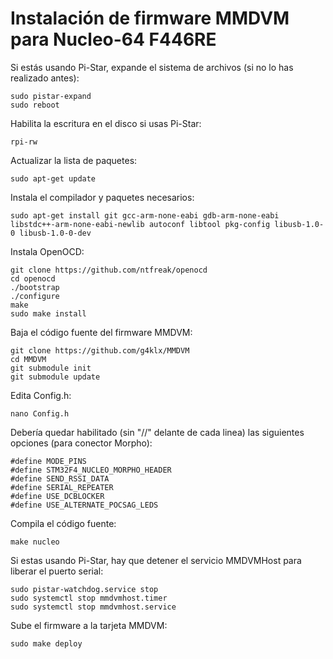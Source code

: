# Instalación de firmware MMDVM para Nucleo-64 F446RE

Si estás usando Pi-Star, expande el sistema de archivos (si no lo has realizado antes):

    sudo pistar-expand
    sudo reboot

Habilita la escritura en el disco si usas Pi-Star:

    rpi-rw

Actualizar la lista de paquetes:

    sudo apt-get update

Instala el compilador y paquetes necesarios:

    sudo apt-get install git gcc-arm-none-eabi gdb-arm-none-eabi libstdc++-arm-none-eabi-newlib autoconf libtool pkg-config libusb-1.0-0 libusb-1.0-0-dev

Instala OpenOCD:

    git clone https://github.com/ntfreak/openocd
    cd openocd
    ./bootstrap
    ./configure
    make
    sudo make install

Baja el código fuente del firmware MMDVM:

    git clone https://github.com/g4klx/MMDVM
    cd MMDVM
    git submodule init
    git submodule update

Edita Config.h:

    nano Config.h
    
Debería quedar habilitado (sin "//" delante de cada linea) las siguientes opciones (para conector Morpho):

    #define MODE_PINS
    #define STM32F4_NUCLEO_MORPHO_HEADER
    #define SEND_RSSI_DATA
    #define SERIAL_REPEATER
    #define USE_DCBLOCKER
    #define USE_ALTERNATE_POCSAG_LEDS

Compila el código fuente:

    make nucleo

Si estas usando Pi-Star, hay que detener el servicio MMDVMHost para liberar el puerto serial:

    sudo pistar-watchdog.service stop
    sudo systemctl stop mmdvmhost.timer
    sudo systemctl stop mmdvmhost.service

Sube el firmware a la tarjeta MMDVM:

    sudo make deploy
